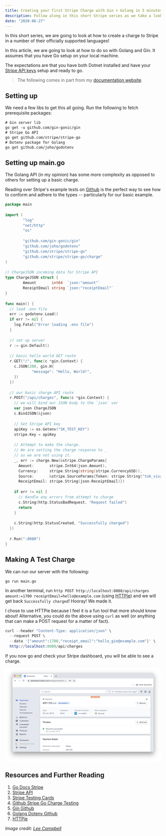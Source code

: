 ```yaml
---
title: Creating your first Stripe Charge with Gin + Golang in 5 minutes
description: Follow along in this short Stripe series as we take a look at making a Stripe charge in a few different languages!
date: "2020-06-27"
---
```


In this short series, we are going to look at how to create a charge to Stripe in a number of their officially supported languages!

In this article, we are going to look at how to do so with Golang and Gin. It assumes that you have Go setup on your local machine.

The expectations are that you have both Dotnet installed and have your [Stripe API keys](https://stripe.com/docs/keys) setup and ready to go.

> The following comes in part from my [documentation website](https://docs.dennisokeeffe.com/manual-stripe-gin-stripe-configuration).

## Setting up

We need a few libs to get this all going. Run the following to fetch prerequisite packages:

```shell
# Gin server lib
go get -u github.com/gin-gonic/gin
# Stripe Go API
go get github.com/stripe/stripe-go
# Dotenv package for Golang
go get github.com/joho/godotenv
```

## Setting up main.go

The Golang API (in my opinion) has some more complexity as opposed to others for setting up a basic charge.

Reading over Stripe's example tests on [Github](https://github.com/stripe/stripe-go/blob/master/charge/client_test.go) is the perfect way to see how to conform and adhere to the types -- particularly for our basic example.

```go
package main

import (
        "log"
        "net/http"
        "os"

        "github.com/gin-gonic/gin"
        "github.com/joho/godotenv"
        "github.com/stripe/stripe-go"
        "github.com/stripe/stripe-go/charge"
)

// ChargeJSON incoming data for Stripe API
type ChargeJSON struct {
        Amount       int64  `json:"amount"`
        ReceiptEmail string `json:"receiptEmail"`
}

func main() {
  // load .env file
  err := godotenv.Load()
  if err != nil {
    log.Fatal("Error loading .env file")
  }

  // set up server
  r := gin.Default()

  // basic hello world GET route
  r.GET("/", func(c *gin.Context) {
    c.JSON(200, gin.H{
            "message": "Hello, World!",
    })
  })

  // our basic charge API route
  r.POST("/api/charges", func(c *gin.Context) {
    // we will bind our JSON body to the `json` var
    var json ChargeJSON
    c.BindJSON(&json)

    // Set Stripe API key
    apiKey := os.Getenv("SK_TEST_KEY")
    stripe.Key = apiKey

    // Attempt to make the charge.
    // We are setting the charge response to _
    // as we are not using it.
    _, err := charge.New(&stripe.ChargeParams{
      Amount:       stripe.Int64(json.Amount),
      Currency:     stripe.String(string(stripe.CurrencyUSD)),
      Source:       &stripe.SourceParams{Token: stripe.String("tok_visa")}, // this should come from clientside
      ReceiptEmail: stripe.String(json.ReceiptEmail)})

    if err != nil {
      // Handle any errors from attempt to charge
      c.String(http.StatusBadRequest, "Request failed")
      return
    }

    c.String(http.StatusCreated, "Successfully charged")
  })

  r.Run(":8080")
}
```

## Making A Test Charge

We can run our server with the following:

```shell
go run main.go
```

In another terminal, run `http POST http://localhost:8080/api/charges amount:=1700 receiptEmail=hello@example.com` (using [HTTPie](https://httpie.org/)) and we will get back `Successfully charged`! Hooray! We made it.

I chose to use HTTPie because I feel it is a fun tool that more should know about! Alternative, you could do the above using `curl` as well (or anything that can make a POST request for a matter of fact).

```s
curl --header "Content-Type: application/json" \
  --request POST \
  --data '{"amount":1700,"receipt_email":"hello_gin@example.com"}' \
  http://localhost:8080/api/charges
```

If you now go and check your Stripe dashboard, you will be able to see a charge.

![Stripe Dashboard](../assets/2020-06-26-stripe-dashboard.png)

## Resources and Further Reading

1. [Go Docs Stripe](https://godoc.org/github.com/stripe/stripe-go#CardParams)
2. [Stripe API](https://godoc.org/github.com/stripe/stripe-go#CardParams)
3. [Stripe Testing Cards](https://stripe.com/docs/testing#cards)
4. [Github Stripe Go Charge Testing](https://github.com/stripe/stripe-go/blob/master/charge/client_test.go)
5. [Gin Github](https://github.com/gin-gonic/gin)
6. [Golang Dotenv Github](https://github.com/joho/godotenv)
7. [HTTPie](https://httpie.org/)

_Image credit: [Lee  Campbell](https://unsplash.com/@leecampbell)_